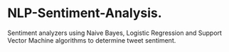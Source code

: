 # NLP-Sentiment-Analysis.
Sentiment analyzers using Naive Bayes, Logistic Regression and Support Vector Machine algorithms to determine tweet sentiment.
